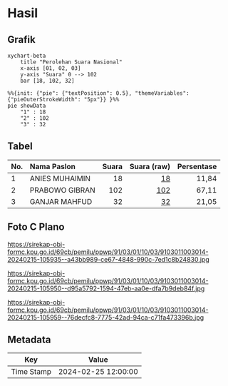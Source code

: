 # Hasil

## Grafik

```mermaid
xychart-beta
    title "Perolehan Suara Nasional"
    x-axis [01, 02, 03]
    y-axis "Suara" 0 --> 102
    bar [18, 102, 32]
```

```mermaid
%%{init: {"pie": {"textPosition": 0.5}, "themeVariables": {"pieOuterStrokeWidth": "5px"}} }%%
pie showData
    "1" : 18
    "2" : 102
    "3" : 32
```

## Tabel

| No. | Nama Paslon    | Suara | Suara (raw) | Persentase |
|:--- |:-------------- | -----:| -----------:| ----------:|
| 1   | ANIES MUHAIMIN | 18    | [18][p-1]   | 11,84      |
| 2   | PRABOWO GIBRAN | 102   | [102][p-2]  | 67,11      |
| 3   | GANJAR MAHFUD  | 32    | [32][p-3]   | 21,05      |


[p-1]: https://github.com/gigit-pemilu/pemilu-2024/blob/main/pilpres/hitung-suara/sub/91-papua/sub/03-jayapura/sub/01-sentani/sub/1003-hinekombe/sub/014-tps/sub/paslon-1.txt
[p-2]: https://github.com/gigit-pemilu/pemilu-2024/blob/main/pilpres/hitung-suara/sub/91-papua/sub/03-jayapura/sub/01-sentani/sub/1003-hinekombe/sub/014-tps/sub/paslon-2.txt
[p-3]: https://github.com/gigit-pemilu/pemilu-2024/blob/main/pilpres/hitung-suara/sub/91-papua/sub/03-jayapura/sub/01-sentani/sub/1003-hinekombe/sub/014-tps/sub/paslon-3.txt

## Foto C Plano

https://sirekap-obj-formc.kpu.go.id/69cb/pemilu/ppwp/91/03/01/10/03/9103011003014-20240215-105935--a43bb989-ce67-4848-990c-7ed1c8b24830.jpg

https://sirekap-obj-formc.kpu.go.id/69cb/pemilu/ppwp/91/03/01/10/03/9103011003014-20240215-105950--d95a5792-1594-47eb-aa0e-dfa7b9deb84f.jpg

https://sirekap-obj-formc.kpu.go.id/69cb/pemilu/ppwp/91/03/01/10/03/9103011003014-20240215-105959--76decfc8-7775-42ad-94ca-c71fa473396b.jpg


## Metadata

| Key        | Value               |
| ---------- | ------------------- |
| Time Stamp | 2024-02-25 12:00:00 |



